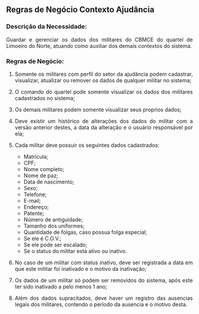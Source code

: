 <div style="text-align:justify">

## Regras de Negócio Contexto Ajudância

### Descrição da Necessidade:
Guardar e gerenciar os dados dos militares do CBMCE do quartel de Limoeiro do Norte, atuando como auxiliar dos demais contextos do sistema.

### Regras de Negócio:

1. Somente os militares com perfil do setor da ajudância podem cadastrar, visualizar, atualizar ou remover os dados de qualquer militar no sistema;

1. O comando do quartel pode somente visualizar os dados dos militares cadastrados no sistema;

1. Os demais militares podem somente visualizar seus proprios dados;

1. Deve existir um histórico de alterações dos dados do militar com a versão anterior destes, a data da alteração e o usuário responsável por ela;

1. Cada militar deve possuir os seguintes dados cadastrados: 
    - Matrícula;
    - CPF;
    - Nome completo;
    - Nome de paz;
    - Data de nascimento;
    - Sexo;
    - Telefone;
    - E-mail;
    - Endereço;
    - Patente;
    - Número de antiguidade;
    - Tamanho dos uniformes;
    - Quantidade de folgas, caso possua folga especial;
    - Se ele é C.O.V.;
    - Se ele pode ser escalado;
    - Se o status do militar está ativo ou inativo.

1. No caso de um militar com status inativo, deve ser registrada a data em que este militar foi
inativado e o motivo da inativação;

1. Os dados de um militar só podem ser removidos do sistema, após este ter sido inativado a pelo menos 1 ano;

1. Além dos dados supracitados, deve haver um registro das ausencias legais dos militares, contendo o período da ausencia e o motivo desta.

</div>
